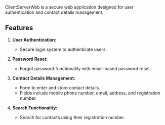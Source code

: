 ClientServerWeb is a secure web application designed for user authentication and contact details management.

## Features

1. **User Authentication:**
   - Secure login system to authenticate users.

2. **Password Reset:**
   - Forgot password functionality with email-based password reset.

3. **Contact Details Management:**
   - Form to enter and store contact details.
   - Fields include mobile phone number, email, address, and registration number.

4. **Search Functionality:**
   - Search for contacts using their registration number.
